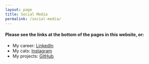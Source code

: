 ```yaml
---
layout: page
title: Social Media
permalink: /social-media/
---
```


#### Please see the links at the bottom of the pages in this website, or:


* My career: [LinkedIn](https://www.linkedin.com/in/michael-legere-6943aa45/)
* My cats: [Instagram](https://www.instagram.com/justsomecatsfrommaine/)
* My projects: [GitHub](https://github.com/mlegere1323)
